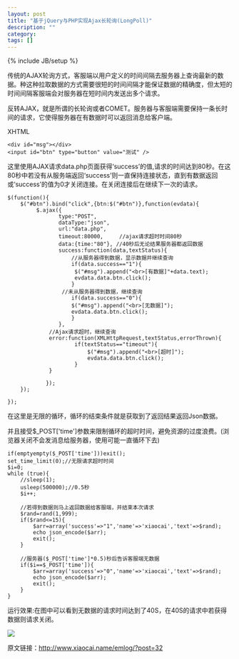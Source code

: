 ```yaml
---
layout: post
title: "基于jQuery与PHP实现Ajax长轮询(LongPoll)"
description: ""
category: 
tags: []
---
```

{% include JB/setup %}

传统的AJAX轮询方式，客服端以用户定义的时间间隔去服务器上查询最新的数据。种这种拉取数据的方式需要很短的时间间隔才能保证数据的精确度，但太短的时间间隔客服端会对服务器在短时间内发送出多个请求。

反转AJAX，就是所谓的长轮询或者COMET。服务器与客服端需要保持一条长时间的请求，它使得服务器在有数据时可以返回消息给客户端。

XHTML

    <div id="msg"></div>     
    <input id="btn" type="button" value="测试" />    


这里使用AJAX请求data.php页面获得‘success’的值,请求的时间达到80秒。在这80秒中若没有从服务端返回‘success’则一直保持连接状态，直到有数据返回或‘success’的值为0才关闭连接。在关闭连接后在继续下一次的请求。

    $(function(){   
        $("#btn").bind("click",{btn:$("#btn")},function(evdata){      
             $.ajax({      
                    type:"POST",      
                    dataType:"json",      
                    url:"data.php",      
                    timeout:80000,     //ajax请求超时时间80秒      
                    data:{time:"80"}, //40秒后无论结果服务器都返回数据      
                    success:function(data,textStatus){      
                        //从服务器得到数据，显示数据并继续查询      
                        if(data.success=="1"){      
                         $("#msg").append("<br>[有数据]"+data.text);      
                         evdata.data.btn.click();      
                        }      
                     //未从服务器得到数据，继续查询      
                        if(data.success=="0"){      
                        $("#msg").append("<br>[无数据]");      
                        evdata.data.btn.click();      
                        }      
                    },      
                 //Ajax请求超时，继续查询      
                 error:function(XMLHttpRequest,textStatus,errorThrown){      
                         if(textStatus=="timeout"){      
                             $("#msg").append("<br>[超时]");      
                             evdata.data.btn.click();      
                         }      
                 }      
                          
                });      
        });      
              
    });    


在这里是无限的循环，循环的结束条件就是获取到了返回结果返回Json数据。

并且接受$_POST['time']参数来限制循环的超时时间，避免资源的过度浪费。(浏览器关闭不会发消息给服务器，使用可能一直循环下去)

    if(emptyempty($_POST['time']))exit();      
    set_time_limit(0);//无限请求超时时间      
    $i=0;      
    while (true){      
        //sleep(1);      
        usleep(500000);//0.5秒      
        $i++;      
              
        //若得到数据则马上返回数据给客服端，并结束本次请求      
        $rand=rand(1,999);      
        if($rand<=15){      
            $arr=array('success'=>"1",'name'=>'xiaocai','text'=>$rand);      
            echo json_encode($arr);      
            exit();      
        }      
              
        //服务器($_POST['time']*0.5)秒后告诉客服端无数据      
        if($i==$_POST['time']){      
            $arr=array('success'=>"0",'name'=>'xiaocai','text'=>$rand);      
            echo json_encode($arr);      
            exit();      
        }      
    }   

运行效果:在图中可以看到无数据的请求时间达到了40S，在40S的请求中若获得数据则请求关闭。

![](https://raw.github.com/ivaners/ivaners.github.io/master/images/1335580.gif)

原文链接：http://www.xiaocai.name/emlog/?post=32
